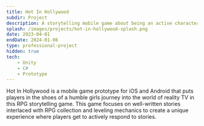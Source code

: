 ```yaml
---
title: Hot In Hollywood
subdir: Project
description: A storytelling mobile game about being an active character in a reality tv show.
splash: /images/projects/hot-in-hollywood-splash.png
date: 2023-04-01
endDate: 2024-01-06
type: professional-project
hidden: true
tech:
    - Unity
    - C#
    - Prototype
---
```


Hot In Hollywood is a mobile game prototype for iOS and Android that puts players in the shoes of a humble girls journey into the world of reality TV in this RPG storytelling game. This game focuses on well-written stories interlaced with RPG collection and leveling mechanics to create a unique experience where players get to actively respond to stories.
